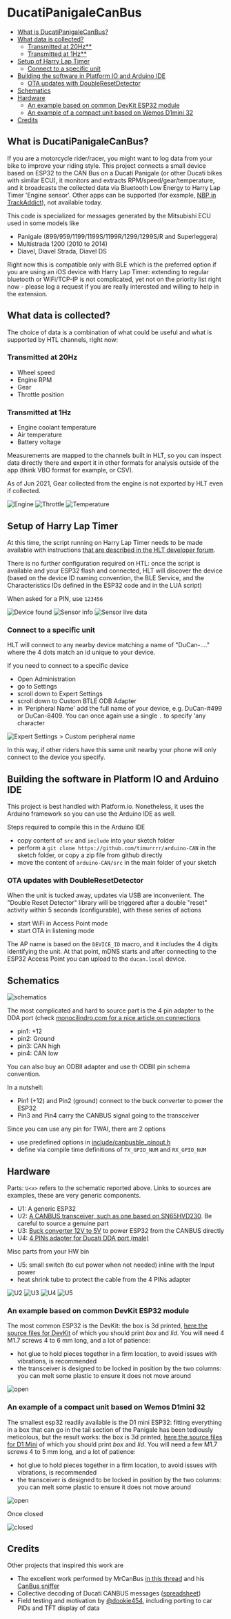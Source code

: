 # DucatiPanigaleCanBus

- [What is DucatiPanigaleCanBus?](#what-is-ducatipanigalecanbus)
- [What data is collected?](#what-data-is-collected)
  - [Transmitted at 20Hz**](#transmitted-at-20hz)
  - [Transmitted at 1Hz**](#transmitted-at-1hz)
- [Setup of Harry Lap Timer](#setup-of-harry-lap-timer)
  - [Connect to a specific unit](#connect-to-a-specific-unit)
- [Building the software in Platform IO and Arduino IDE](#building-the-software-in-platform-io-and-arduino-ide)
  - [OTA updates with DoubleResetDetector](#ota-updates-with-doubleresetdetector)
- [Schematics](#schematics)
- [Hardware](#hardware)
  - [An example based on common DevKit ESP32 module](#an-example-based-on-common-devkit-esp32-module)
  - [An example of a compact unit based on Wemos D1mini 32](#an-example-of-a-compact-unit-based-on-wemos-d1mini-32)
- [Credits](#credits)

## What is DucatiPanigaleCanBus?

If you are a motorcycle rider/racer, you might want to log data from your bike to improve your riding style.
This project connects a small device based on ESP32 to the CAN Bus on a Ducati Panigale (or other Ducati bikes with similar ECU), it monitors and extracts RPM/speed/gear/temperature, and it broadcasts the collected data via Bluetooth Low Energy to Harry Lap Timer 'Engine sensor'. Other apps can be supported (for example, [NBP in TrackAddict](https://racerender.com/TrackAddict/docs/NBP%20Specification.pdf)), not available today.

This code is specialized for messages generated by the Mitsubishi ECU used in some models like

- Panigale (899/959/1199/1199S/1199R/1299/1299S/R and Superleggera)
- Multistrada 1200 (2010 to 2014)
- Diavel, Diavel Strada, Diavel DS

Right now this is compatible only with BLE which is the preferred option if you are using an iOS device with Harry Lap Timer: extending to regular bluetooth or WiFi/TCP-IP is not complicated, yet not on the priority list right now - please log a request if you are really interested and willing to help in the extension.

## What data is collected?

The choice of data is a combination of what could be useful and what is supported by HTL channels, right now:

### Transmitted at 20Hz

- Wheel speed
- Engine RPM
- Gear
- Throttle position

### Transmitted at 1Hz

- Engine coolant temperature
- Air temperature
- Battery voltage

Measurements are mapped to the channels built in HLT, so you can inspect data directly there and export it in other formats for analysis outside of the app (think VBO format for example, or CSV).

As of Jun 2021, Gear collected from the engine is not exported by HLT even if collected.

![Engine](docs/using/hlt_engine.png)
![Throttle](docs/using/hlt_throttle.png)
![Temperature](docs/using/hlt_temperature.png)

## Setup of Harry Lap Timer

At this time, the script running on Harry Lap Timer needs to be made available with instructions [that are described in the HLT developer forum](http://forum.gps-laptimer.de/index.php).

There is no further configuration required on HTL: once the script is available and your ESP32 flash and connected, HLT will discover the device (based on the device ID naming convention, the BLE Service, and the Characteristics IDs defined in the ESP32 code and in the LUA script)

When asked for a PIN, use `123456`

![Device found](docs/sensor_found.png)
![Sensor info](docs/sensor_info.png)
![Sensor live data](docs/sensor_data.png)

### Connect to a specific unit

HLT will connect to any nearby device matching a name of "DuCan-...." where the 4 dots match an id unique to your device.

If you need to connect to a specific device

- Open Administration
- go to Settings
- scroll down to Expert Settings
- scroll down to Custom BTLE ODB Adapter
- in 'Peripheral Name' add the full name of your device, e.g. DuCan-#499 or DuCan-8409. You can once again use a single `.` to specify 'any character

![Expert Settings > Custom peripheral name](docs/config_customperipheral_name.png)

In this way, if other riders have this same unit nearby your phone will only connect to the device you specify.

## Building the software in Platform IO and Arduino IDE

This project is best handled with Platform.io. Nonetheless, it uses the Arduino framework so you can use the Arduino IDE as well.

Steps required to compile this in the Arduino IDE

- copy content of `src` and `include` into your sketch folder
- perform a `git clone https://github.com/timurrrr/arduino-CAN` in the sketch folder, or copy a zip file from github directly
- move the content of `arduino-CAN/src` in the main folder of your sketch

### OTA updates with DoubleResetDetector

When the unit is tucked away, updates via USB are inconvenient. The "Double Reset Detector" library will be triggered after a double "reset" activity within 5 seconds (configurable), with these series of actions

- start WiFi in Access Point mode
- start OTA in listening mode

The AP name is based on the `DEVICE_ID`  macro, and it includes the 4 digits identifying the unit. At that point, mDNS starts and after connecting to the ESP32 Access Point you can upload to the `ducan.local` device.

## Schematics

![schematics](docs/Schematic_DuCanBus_2021-02-25.png)

The most complicated and hard to source part is the 4 pin adapter to the DDA port (check [monocilindro.com for a nice article on connections](https://www.monocilindro.com/2018/08/26/ducati-monster-797-obd2-dda-diagnostic-connector-and-communication/)

- pin1: +12
- pin2: Ground
- pin3: CAN high
- pin4: CAN low

You can also buy an ODBII adapter and use th ODBII pin schema convention.

In a nutshell:

- Pin1 (+12) and Pin2 (ground) connect to the buck converter to power the ESP32
- Pin3 and Pin4 carry the CANBUS signal going to the transceiver

Since you can use any pin for TWAI, there are 2 options

- use predefined options in [include/canbusble_pinout.h](include/canbusble_pinout.h)
- define via compile time definitions of `TX_GPIO_NUM` and `RX_GPIO_NUM`

## Hardware

Parts: `U<x>` refers to the schematic reported above. Links to sources are examples, these are very generic components.

- U1: A generic ESP32
- U2: [A CANBUS transceiver, such as one based on SN65HVD230](https://www.amazon.com/gp/product/B07ZT7LLSK). Be careful to source a genuine part
- U3: [Buck converter 12V to 5V](https://www.amazon.com/gp/product/B076P4C42B) to power ESP32 from the CANBUS directly
- U4: [4 PINs adapter for Ducati DDA port (male)](https://www.aliexpress.com/item/4001007307044.html)

Misc parts from your HW bin

- U5: small switch (to cut power when not needed) inline with the Input power
- heat shrink tube to protect the cable from the 4 PINs adapter

![U2](docs/U2_transceiver.jpeg)
![U3](docs/U3_buck_adapter.jpeg)
![U4](docs/U4_4pin_adapter.jpeg)
![U5](docs/U5_switch_small.jpeg)

### An example based on common DevKit ESP32 module

The most common ESP32 is the DevKit: the box is 3d printed, [here the source files for DevKit](docs/DuCanBus_DevKit.f3d) of which you should print *box* and *lid*. You will need 4 M1.7 screws 4 to 6 mm long, and a lot of patience:

- hot glue to hold pieces together in a firm location, to avoid issues with vibrations, is recommended
- the transceiver is designed to be locked in position by the two columns: you can melt some plastic to ensure it does not move around

![open](docs/doit_open.jpg)

### An example of a compact unit based on Wemos D1mini 32

The smallest esp32 readily available is the D1 mini ESP32: fitting everything in a box that can go in the tail section of the Panigale has been tediously meticolous, but the result works: the box is 3d printed, [here the source files for D1 Mini](docs/DuCanBus.f3d) of which you should print *box* and *lid*. You will need a few M1.7 screws 4 to 5 mm long, and a lot of patience:

- hot glue to hold pieces together in a firm location, to avoid issues with vibrations, is recommended
- the transceiver is designed to be locked in position by the two columns: you can melt some plastic to ensure it does not move around

![open](docs/d1mini32_open.jpg)

Once closed

![closed](docs/d1mini32_closed.jpg)

## Credits

Other projects that inspired this work are

- The excellent work performed by MrCanBus [in this thread](https://www.ducati.ms/threads/canbus-data-on-you-android-device-via-bluetooth.337705/) and his [CanBus sniffer](https://github.com/MrCanBus/MTS1200-CANBUS)
- Collective decoding of Ducati CANBUS messages ([spreadsheet](https://docs.google.com/spreadsheets/d/1-NJ9OlGQYTGMzBzwDPYn-aI_7_ign9SCiscKZufx3Uw/edit?pli=1#gid=1950998351))
- Field testing and motivation by [@dookie454](https://github.com/dookie454), including porting to car PIDs and TFT display of data
